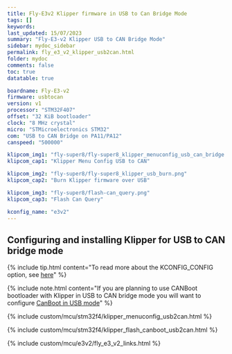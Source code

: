 ```yaml
---
title: Fly-E3v2 Klipper firmware in USB to Can Bridge Mode
tags: []
keywords: 
last_updated: 15/07/2023
summary: "Fly-E3-v2 Klipper USB to CAN Bridge Mode"
sidebar: mydoc_sidebar
permalink: fly_e3_v2_klipper_usb2can.html
folder: mydoc
comments: false
toc: true
datatable: true

boardname: Fly-E3-v2
firmware: usbtocan
version: v1
processor: "STM32F407"
offset: "32 KiB bootloader"
clock: "8 MHz crystal"
micro: "STMicroelectronics STM32"
com: "USB to CAN Bridge on PA11/PA12"
canspeed: "500000"

klipcom_img1: "fly-super8/fly-super8_klipper_menuconfig_usb_can_bridge.png"
klipcom_cap1: "Klipper Menu Config USB to CAN"

klipcom_img2: "fly-super8/fly-super8_klipper_usb_burn.png"
klipcom_cap2: "Burn Klipper firmware over USB"

klipcom_img3: "fly-super8/flash-can_query.png"
klipcom_cap3: "Flash Can Query"

kconfig_name: "e3v2"
---
```


## Configuring and installing Klipper for USB to CAN bridge mode

{% include tip.html content="To read more about the KCONFIG_CONFIG option, see [here](https://docs.vorondesign.com/community/howto/drachenkatze/automating_klipper_mcu_updates.html)" %}

{% include note.html content="If you are planning to use CANBoot bootloader with Klipper in USB to CAN bridge mode you will want to configure [CanBoot in USB mode](./fly_e3_v2_canboot_usb.html)" %}

{% include custom/mcu/stm32f4/klipper_menuconfig_usb2can.html %}

{% include custom/mcu/stm32f4/klipper_flash_canboot_usb2can.html %}

{% include custom/mcu/e3v2/fly_e3_v2_links.html %}